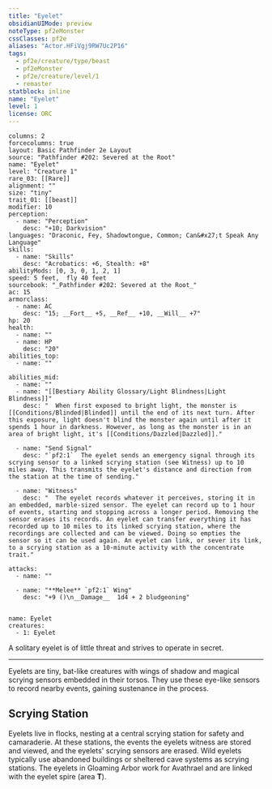 ```yaml
---
title: "Eyelet"
obsidianUIMode: preview
noteType: pf2eMonster
cssClasses: pf2e
aliases: "Actor.HFiVgj9RW7Uc2P16" 
tags:
  - pf2e/creature/type/beast
  - pf2eMonster
  - pf2e/creature/level/1
  - remaster
statblock: inline
name: "Eyelet"
level: 1
license: ORC
---
```


```statblock
columns: 2
forcecolumns: true
layout: Basic Pathfinder 2e Layout
source: "Pathfinder #202: Severed at the Root"
name: "Eyelet"
level: "Creature 1"
rare_03: [[Rare]]
alignment: ""
size: "tiny"
trait_01: [[beast]]
modifier: 10
perception:
  - name: "Perception"
    desc: "+10; Darkvision"
languages: "Draconic, Fey, Shadowtongue, Common; Can&#x27;t Speak Any Language"
skills:
  - name: "Skills"
    desc: "Acrobatics: +6, Stealth: +8"
abilityMods: [0, 3, 0, 1, 2, 1]
speed: 5 feet,  fly 40 feet
sourcebook: "_Pathfinder #202: Severed at the Root_"
ac: 15
armorclass:
  - name: AC
    desc: "15; __Fort__ +5, __Ref__ +10, __Will__ +7"
hp: 20
health:
  - name: ""
  - name: HP
    desc: "20"
abilities_top:
  - name: ""

abilities_mid:
  - name: ""
  - name: "[[Bestiary Ability Glossary/Light Blindness|Light Blindness]]"
    desc: "  When first exposed to bright light, the monster is [[Conditions/Blinded|Blinded]] until the end of its next turn. After this exposure, light doesn't blind the monster again until after it spends 1 hour in darkness. However, as long as the monster is in an area of bright light, it's [[Conditions/Dazzled|Dazzled]]."

  - name: "Send Signal"
    desc: "`pf2:1`  The eyelet sends an emergency signal through its scrying sensor to a linked scrying station (see Witness) up to 10 miles away. This transmits the eyelet's distance and direction from the station at the time of sending."

  - name: "Witness"
    desc: "  The eyelet records whatever it perceives, storing it in an embedded, marble-sized sensor. The eyelet can record up to 1 hour of events, starting and stopping across a longer period. Removing the sensor erases its records. An eyelet can transfer everything it has recorded up to 10 miles to its linked scrying station, where the recordings are collected and can be viewed. Doing so empties the sensor so it can be used again. An eyelet can link, or sever its link, to a scrying station as a 10-minute activity with the concentrate trait."

attacks:
  - name: ""

  - name: "**Melee** `pf2:1` Wing"
    desc: "+9 ()\n__Damage__  1d4 + 2 bludgeoning"
 
```

```encounter-table
name: Eyelet
creatures:
  - 1: Eyelet
```



A solitary eyelet is of little threat and strives to operate in secret.

* * *

Eyelets are tiny, bat-like creatures with wings of shadow and magical scrying sensors embedded in their torsos. They use these eye-like sensors to record nearby events, gaining sustenance in the process.

## Scrying Station

Eyelets live in flocks, nesting at a central scrying station for safety and camaraderie. At these stations, the events the eyelets witness are stored and viewed, and the eyelets' scrying sensors are erased. Wild eyelets typically use abandoned buildings or sheltered cave systems as scrying stations. The eyelets in Gloaming Arbor work for Avathrael and are linked with the eyelet spire (area **T**).
